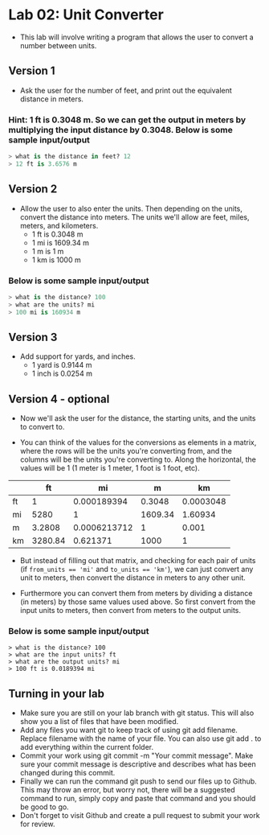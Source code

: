 # Lab 02: Unit Converter

- This lab will involve writing a program that allows the user to convert a number between units.

## Version 1

- Ask the user for the number of feet, and print out the equivalent distance in meters.

### Hint: 1 ft is 0.3048 m. So we can get the output in meters by multiplying the input distance by 0.3048. Below is some sample input/output

```python
> what is the distance in feet? 12
> 12 ft is 3.6576 m
```

## Version 2

- Allow the user to also enter the units. Then depending on the units, convert the distance into meters. The units we'll allow are feet, miles, meters, and kilometers.
  - 1 ft is 0.3048 m
  - 1 mi is 1609.34 m
  - 1 m is 1 m
  - 1 km is 1000 m

### Below is some sample input/output

```python
> what is the distance? 100
> what are the units? mi
> 100 mi is 160934 m
```

## Version 3

- Add support for yards, and inches.
  - 1 yard is 0.9144 m
  - 1 inch is 0.0254 m

## Version 4 - optional

- Now we'll ask the user for the distance, the starting units, and the units to convert to.

- You can think of the values for the conversions as elements in a matrix, where the rows will be the units you're converting from, and the columns will be the units you're converting to. Along the horizontal, the values will be 1 (1 meter is 1 meter, 1 foot is 1 foot, etc).

|     | ft      | mi           | m       | km        |
| --- | ------- | ------------ | ------- | --------- |
| ft  | 1       | 0.000189394  | 0.3048  | 0.0003048 |
| mi  | 5280    | 1            | 1609.34 | 1.60934   |
| m   | 3.2808  | 0.0006213712 | 1       | 0.001     |
| km  | 3280.84 | 0.621371     | 1000    | 1         |

- But instead of filling out that matrix, and checking for each pair of units (if `from_units == 'mi'` and `to_units == 'km'`), we can just convert any unit to meters, then convert the distance in meters to any other unit.

- Furthermore you can convert them from meters by dividing a distance (in meters) by those same values used above. So first convert from the input units to meters, then convert from meters to the output units.

### Below is some sample input/output

```log
> what is the distance? 100
> what are the input units? ft
> what are the output units? mi
> 100 ft is 0.0189394 mi
```

## Turning in your lab

- Make sure you are still on your lab branch with git status. This will also show you a list of files that have been modified.
- Add any files you want git to keep track of using git add filename. Replace filename with the name of your file. You can also use git add . to add everything within the current folder.
- Commit your work using git commit -m "Your commit message". Make sure your commit message is descriptive and describes what has been changed during this commit.
- Finally we can run the command git push to send our files up to Github. This may throw an error, but worry not, there will be a suggested command to run, simply copy and paste that command and you should be good to go.
- Don't forget to visit Github and create a pull request to submit your work for review.
